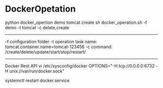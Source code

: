 # DockerOpetation

python docker_opertion demo tomcat create
sh docker_operation.sh -f demo -t tomcat -c delete,create

------------------------------------
-f configuration folder
-t operation task name: tomcat.container.name=tomcat-123456
-c command: /create/delete/update/start/stop/restart/

------------------------------------
Docker Rest API
vi /etc/sysconfig/docker
OPTIONS="-H tcp://0.0.0.0:6732 -H unix://var/run/docker.sock"

systemctl restart docker.service


